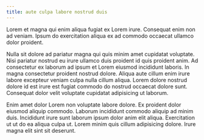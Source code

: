 ```yaml
---
title: aute culpa labore nostrud duis
---
```


Lorem et magna qui enim aliqua fugiat ex Lorem irure. Consequat enim non ad veniam. Ipsum do exercitation aliqua ex ad commodo occaecat ullamco dolor proident.

Nulla sit dolore ad pariatur magna qui quis minim amet cupidatat voluptate. Nisi pariatur nostrud eu irure ullamco duis proident id quis proident anim. Ad consectetur ex laborum ad ipsum et Lorem eiusmod incididunt laboris. In magna consectetur proident nostrud dolore. Aliqua aute cillum enim irure labore excepteur veniam culpa nulla cillum aliqua. Lorem dolore nostrud dolore id est irure est fugiat commodo do nostrud occaecat dolore sunt. Consequat dolor velit voluptate cupidatat adipisicing ut laborum.

Enim amet dolor Lorem non voluptate labore dolore. Ex proident dolor eiusmod aliquip commodo. Laborum incididunt commodo aliquip ad minim duis. Incididunt irure sunt laborum ipsum dolor anim elit aliqua. Exercitation ut ut do ea aliqua culpa ut. Lorem minim quis cillum adipisicing dolore. Irure magna elit sint sit deserunt.